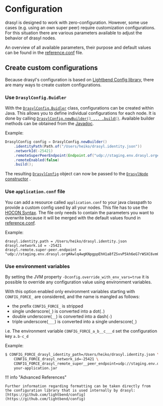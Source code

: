 # Configuration

drasyl is designed to work with zero-configuration.
However, some use cases (e.g. using an own super peer) require customization configurations.
For this situation there are various parameters available to adjust the behavior of drasyl nodes.

An overview of all available parameters, their purpose and default values can be found in the [reference.conf](https://github.com/drasyl-overlay/drasyl/blob/master/drasyl-core/src/main/resources/reference.conf) file.

## Create custom configurations

Because drasyl's configuration is based on [Lightbend Config library](https://github.com/lightbend/config), there are many ways to create custom configurations.

### Use `DrasylConfig.Buidler`

With the [`DrasylConfig.Buidler`](https://www.javadoc.io/doc/org.drasyl/drasyl-core/latest/org/drasyl/DrasylConfig.Builder.html) class, configurations can be created within Java.
This allows you to define individual configurations for each node.
It is done by calling [`DrasylConfig.newBuilder() ... .build()`](https://www.javadoc.io/doc/org.drasyl/drasyl-core/latest/org/drasyl/DrasylConfig.html#newBuilder()).
Available builder methods can be obtained from the [Javadoc](https://www.javadoc.io/doc/org.drasyl/drasyl-core/latest/org/drasyl/DrasylConfig.Builder.html).

Example:
```java
DrasylConfig config = DrasylConfig.newBuilder()
    .identityPath(Path.of("/Users/heiko/drasyl.identity.json"))
    .networkId(-25421)
    .remoteSuperPeerEndpoint(Endpoint.of("udp://staging.env.drasyl.org#Awlq4wgKNpgppEhH1a8fZSvvP5kh6eG7rWSXC6vm08UC"))
    .remoteEnabled(false)
    .build();
```

The
resulting [`DrasylConfig`](https://www.javadoc.io/doc/org.drasyl/drasyl-core/latest/org/drasyl/DrasylConfig.html)
object can now be passed to
the [`DrasylNode` constructor](https://www.javadoc.io/doc/org.drasyl/drasyl-core/latest/org/drasyl/DrasylNode.html#%3Cinit%3E(org.drasyl.node.DrasylConfig))
.

### Use `application.conf` file

You can add a resource called `application.conf` to your java classpath to provide a custom config used by all your nodes.
This file has to use the [HOCON Syntax](https://github.com/lightbend/config/blob/master/HOCON.md).
The file only needs to contain the parameters you want to overwrite because it will be merged with the default values found in [reference.conf](https://github.com/drasyl-overlay/drasyl/blob/master/drasyl-node/src/main/resources/reference.conf).

Example:
```hocon
drasyl.identity.path = /Users/heiko/drasyl.identity.json
drasyl.network.id = -25421
drasyl.remote.super-peer.endpoint = "udp://staging.env.drasyl.org#Awlq4wgKNpgppEhH1a8fZSvvP5kh6eG7rWSXC6vm08UC"
```

### Use environment variables

By setting the JVM property `-Dconfig.override_with_env_vars=true` it is possible to override any configuration value using environment variables.

With this option enabled only environment variables starting with `CONFIG_FORCE_` are considered, and the name is mangled as follows:

* the prefix `CONFIG_FORCE_` is stripped
* single underscore(`_`) is converted into a dot(`.`)
* double underscore(`__`) is converted into a dash(`-`)
* triple underscore(`___`) is converted into a single underscore(`_`)

i.e. The environment variable `CONFIG_FORCE_a_b__c___d` set the configuration key `a.b-c_d`

Example:
```bash
$ CONFIG_FORCE_drasyl_identity_path=/Users/heiko/drasyl.identity.json \
    CONFIG_FORCE_drasyl_network_id=-25421 \
    CONFIG_FORCE_drasyl_remote_super__peer_endpoint=udp://staging.env.drasyl.org#Awlq4wgKNpgppEhH1a8fZSvvP5kh6eG7rWSXC6vm08UC \
    your-application.jar
```

!!! info "Advanced References"

    Further information regarding formatting can be taken directly from the configuration library that is used internally by drasyl: [https://github.com/lightbend/config](https://github.com/lightbend/config)
